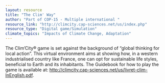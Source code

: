 ```yaml
---
layout: resource
title: "The Clim' Way"
author: "Part of COP-15 - Multiple international "
resource_link: "http://climcity.cap-sciences.net/us/index.php"
resource_type: "Digital game/Simulation"
climate_topics: "Impacts of Climate Change, Adaptation"
---
```


The Clim’City® game is set against the background of “global thinking for local
action”. This virtual environment aims at showing how, in a western industrialised
country like France, one can opt for sustainable life styles, beneficial to Earth and its inhabitants. The Guidebook for how to play the game is available at:  http://climcity.cap-sciences.net/us/livret-clim-InEnglish.pdf.
